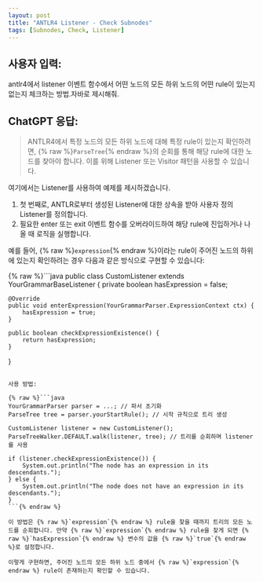 ```yaml
---
layout: post
title: "ANTLR4 Listener - Check Subnodes"
tags: [Subnodes, Check, Listener]
---
```


## 사용자 입력:
> 
antlr4에서 listener 이벤트 함수에서  어떤 노드의 모든 하위 노드의 어떤 rule이 있는지 없는지 체크하는 방법.자바로 제시해줘. 

## ChatGPT 응답:
> ANTLR4에서 특정 노드의 모든 하위 노드에 대해 특정 rule이 있는지 확인하려면, {% raw %}`ParseTree`{% endraw %}의 순회를 통해 해당 rule에 대한 노드를 찾아야 합니다. 이를 위해 Listener 또는 Visitor 패턴을 사용할 수 있습니다.

여기에서는 Listener를 사용하여 예제를 제시하겠습니다.

1. 첫 번째로, ANTLR로부터 생성된 Listener에 대한 상속을 받아 사용자 정의 Listener를 정의합니다.
2. 필요한 enter 또는 exit 이벤트 함수를 오버라이드하여 해당 rule에 진입하거나 나올 때 로직을 실행합니다.

예를 들어, {% raw %}`expression`{% endraw %}이라는 rule이 주어진 노드의 하위에 있는지 확인하려는 경우 다음과 같은 방식으로 구현할 수 있습니다:

{% raw %}```java
public class CustomListener extends YourGrammarBaseListener {
    private boolean hasExpression = false;

    @Override
    public void enterExpression(YourGrammarParser.ExpressionContext ctx) {
        hasExpression = true;
    }

    public boolean checkExpressionExistence() {
        return hasExpression;
    }
}
```{% endraw %}

사용 방법:

{% raw %}```java
YourGrammarParser parser = ...; // 파서 초기화
ParseTree tree = parser.yourStartRule(); // 시작 규칙으로 트리 생성

CustomListener listener = new CustomListener();
ParseTreeWalker.DEFAULT.walk(listener, tree); // 트리를 순회하며 listener를 사용

if (listener.checkExpressionExistence()) {
    System.out.println("The node has an expression in its descendants.");
} else {
    System.out.println("The node does not have an expression in its descendants.");
}
```{% endraw %}

이 방법은 {% raw %}`expression`{% endraw %} rule을 찾을 때까지 트리의 모든 노드를 순회합니다. 만약 {% raw %}`expression`{% endraw %} rule을 찾게 되면 {% raw %}`hasExpression`{% endraw %} 변수의 값을 {% raw %}`true`{% endraw %}로 설정합니다. 

이렇게 구현하면, 주어진 노드의 모든 하위 노드 중에서 {% raw %}`expression`{% endraw %} rule이 존재하는지 확인할 수 있습니다.

